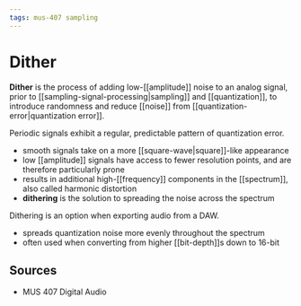 ```yaml
---
tags: mus-407 sampling
---
```


# Dither

**Dither** is the process of adding low-[[amplitude]] noise to an analog signal, prior to [[sampling-signal-processing|sampling]] and [[quantization]], to introduce randomness and reduce [[noise]] from [[quantization-error|quantization error]].

Periodic signals exhibit a regular, predictable pattern of quantization error.

- smooth signals take on a more [[square-wave|square]]-like appearance
- low [[amplitude]] signals have access to fewer resolution points, and are therefore particularly prone
- results in additional high-[[frequency]] components in the [[spectrum]], also called harmonic distortion
- **dithering** is the solution to spreading the noise across the spectrum

Dithering is an option when exporting audio from a DAW.

- spreads quantization noise more evenly throughout the spectrum
- often used when converting from higher [[bit-depth]]s down to 16-bit

## Sources

- MUS 407 Digital Audio
